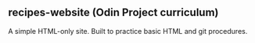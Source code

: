 ## recipes-website (Odin Project curriculum)

A simple HTML-only site. Built to practice basic HTML and git procedures.
